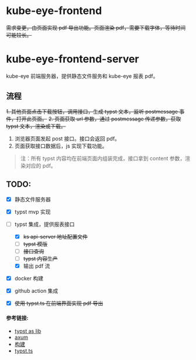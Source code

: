 # kube-eye-frontend
~~需求变更，由页面实现 pdf 导出功能。页面渲染 pdf，需要下载字体，等待时间可能较长。~~

# kube-eye-frontend-server

kube-eye 前端服务器，提供静态文件服务和 kube-eye 报表 pdf。
## 流程
~~1. 其他页面点击下载按钮，调用接口，生成 typst 文本，监听 postmessage 事件，打开此页面。~~
~~2. 页面获取 url 参数，通过 postmessage 传递参数，获取 typst 文本，渲染或下载。~~
1. 浏览器页面发起 post 接口。接口会返回 pdf。
2. 页面获取接口数据后，js 实现下载功能。

> 注：所有 typst 内容均在前端页面内组装完成，接口拿到 content 参数，渲染对应的 pdf。




## TODO:
- [x] 静态文件服务器
- [x] typst mvp 实现
- [ ] typst 集成，提供报表接口
   - [x] ~~ks api-server 地址配置文件~~
   - [ ] ~~typst 模版~~
   - [ ] ~~接口查询~~
   - [ ] ~~typst 内容生产~~
   - [x] 输出 pdf 流 
- [x] docker 构建
- [x] github action 集成
- [x] ~~使用 typst.ts 在前端界面实现 pdf 导出~~



#### 参考链接: 
 - [typst as lib](https://crates.io/crates/typst-as-lib)
 - [axum](https://github.com/tokio-rs/axum/blob/main/examples/static-file-server/src/main.rs)
 - [构建](https://docker.github.net.cn/language/rust/)
 - [typst.ts](myriad-dreamin.github.io/typst.ts/)
